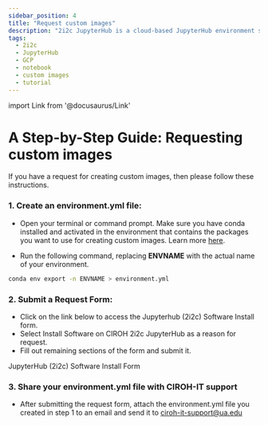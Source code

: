 ```yaml
---
sidebar_position: 4
title: "Request custom images"
description: "2i2c JupyterHub is a cloud-based JupyterHub environment specifically designed for hydrological researchers. It is powered by 2i2c JupyterHub, a cloud-based JupyterHub environment specifically on Google Cloud"
tags:
  - 2i2c
  - JupyterHub
  - GCP
  - notebook
  - custom images
  - tutorial
---
```


import Link from '@docusaurus/Link'

# A Step-by-Step Guide: Requesting custom images
If you have a request for creating custom images, then please follow these instructions.
### 1. Create an environment.yml file:
- Open your terminal or command prompt. Make sure you have conda installed and activated in the environment that contains the packages you want to use for creating custom images. Learn more [here](https://conda.io/projects/conda/en/latest/user-guide/getting-started.html).

- Run the following command, replacing **ENVNAME** with the actual name of your environment.

```bash
conda env export -n ENVNAME > environment.yml
```

### 2. Submit a Request Form:


- Click on the link below to access the Jupyterhub (2i2c) Software Install form. 
- Select Install Software on CIROH 2i2c JupyterHub as a reason for request. 
- Fill out remaining sections of the form and submit it.

<Link class="button button--active button--primary" to="https://forms.office.com/Pages/ResponsePage.aspx?id=jnIAKtDwtECk6M5DPz-8p4IIpHdEnmhNgjOa9FjrwGtUNUoyV1UxNFIzV1AyTDhTNzdOT1Q5NVlLTC4u"> JupyterHub (2i2c) Software Install Form</Link>

### 3. Share your environment.yml file with CIROH-IT support

- After submitting the request form, attach the environment.yml file you created in step 1 to an email and send it to ciroh-it-support@ua.edu


 